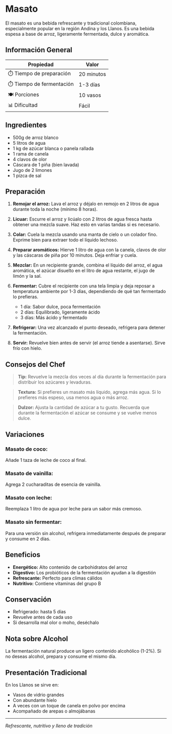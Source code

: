 # Masato

El masato es una bebida refrescante y tradicional colombiana, especialmente popular en la región Andina y los Llanos. Es una bebida espesa a base de arroz, ligeramente fermentada, dulce y aromática.

## Información General

| Propiedad | Valor |
|-----------|-------|
| ⏱️ Tiempo de preparación | 20 minutos |
| ⏱️ Tiempo de fermentación | 1-3 días |
| 🍽️ Porciones | 10 vasos |
| 📊 Dificultad | Fácil |

## Ingredientes

- 500g de arroz blanco
- 5 litros de agua
- 1 kg de azúcar blanca o panela rallada
- 1 rama de canela
- 4 clavos de olor
- Cáscara de 1 piña (bien lavada)
- Jugo de 2 limones
- 1 pizca de sal

## Preparación

1. **Remojar el arroz:** Lava el arroz y déjalo en remojo en 2 litros de agua durante toda la noche (mínimo 8 horas).

2. **Licuar:** Escurre el arroz y licúalo con 2 litros de agua fresca hasta obtener una mezcla suave. Haz esto en varias tandas si es necesario.

3. **Colar:** Cuela la mezcla usando una manta de cielo o un colador fino. Exprime bien para extraer todo el líquido lechoso.

4. **Preparar aromáticos:** Hierve 1 litro de agua con la canela, clavos de olor y las cáscaras de piña por 10 minutos. Deja enfriar y cuela.

5. **Mezclar:** En un recipiente grande, combina el líquido del arroz, el agua aromática, el azúcar disuelto en el litro de agua restante, el jugo de limón y la sal.

6. **Fermentar:** Cubre el recipiente con una tela limpia y deja reposar a temperatura ambiente por 1-3 días, dependiendo de qué tan fermentado lo prefieras.
   - 1 día: Sabor dulce, poca fermentación
   - 2 días: Equilibrado, ligeramente ácido
   - 3 días: Más ácido y fermentado

7. **Refrigerar:** Una vez alcanzado el punto deseado, refrigera para detener la fermentación.

8. **Servir:** Revuelve bien antes de servir (el arroz tiende a asentarse). Sirve frío con hielo.

## Consejos del Chef

> **Tip:** Revuelve la mezcla dos veces al día durante la fermentación para distribuir los azúcares y levaduras.

> **Textura:** Si prefieres un masato más líquido, agrega más agua. Si lo prefieres más espeso, usa menos agua o más arroz.

> **Dulzor:** Ajusta la cantidad de azúcar a tu gusto. Recuerda que durante la fermentación el azúcar se consume y se vuelve menos dulce.

## Variaciones

### Masato de coco:
Añade 1 taza de leche de coco al final.

### Masato de vainilla:
Agrega 2 cucharaditas de esencia de vainilla.

### Masato con leche:
Reemplaza 1 litro de agua por leche para un sabor más cremoso.

### Masato sin fermentar:
Para una versión sin alcohol, refrigera inmediatamente después de preparar y consume en 2 días.

## Beneficios

- **Energético:** Alto contenido de carbohidratos del arroz
- **Digestivo:** Los probióticos de la fermentación ayudan a la digestión
- **Refrescante:** Perfecto para climas cálidos
- **Nutritivo:** Contiene vitaminas del grupo B

## Conservación

- Refrigerado: hasta 5 días
- Revuelve antes de cada uso
- Si desarrolla mal olor o moho, deséchalo

## Nota sobre Alcohol

La fermentación natural produce un ligero contenido alcohólico (1-2%). Si no deseas alcohol, prepara y consume el mismo día.

## Presentación Tradicional

En los Llanos se sirve en:
- Vasos de vidrio grandes
- Con abundante hielo
- A veces con un toque de canela en polvo por encima
- Acompañado de arepas o almojábanas

---

*Refrescante, nutritivo y lleno de tradición*
